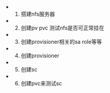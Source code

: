 * 1. 搭建nfs服务器
* 2. 创建pv pvc 测试nfs是否可正常挂在
* 3. 创建provisioner相关的sa role等等
* 4. 创建provisioner
* 5. 创建sc
* 6. 创建pvc来测试sc
